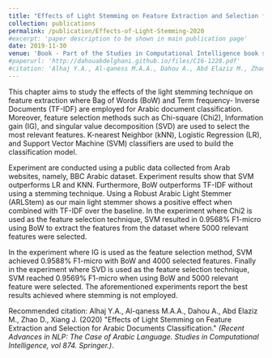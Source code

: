 ```yaml
---
title: "Effects of Light Stemming on Feature Extraction and Selection for Arabic Documents Classification"
collection: publications
permalink: /publication/Effects-of-Light-Stemming-2020
#excerpt: 'paper description to be shown in main publication page'
date: 2019-11-30
venue: 'Book - Part of the Studies in Computational Intelligence book series (SCI, volume 874)'
#paperurl: 'http://dahouabdelghani.github.io/files/C16-1228.pdf'
#citation: 'Alhaj Y.A., Al-qaness M.A.A., Dahou A., Abd Elaziz M., Zhao D., Xiang J. (2020) &quot;Effects of Light Stemming on Feature Extraction and Selection for Arabic Documents Classification.&quot; <i>Recent Advances in NLP: The Case of Arabic Language. Studies in Computational Intelligence, vol 874. Springer.)</i>. 1(1).'
---
```


This chapter aims to study the effects of the light stemming technique on feature extraction where Bag of Words (BoW) and Term frequency- Inverse Documents (TF-IDF) are employed for Arabic document classification. Moreover, feature selection methods such as Chi-square (Chi2), Information gain (IG), and singular value decomposition (SVD) are used to select the most relevant features. K-nearest Neighbor (kNN), Logistic Regression (LR), and Support Vector Machine (SVM) classifiers are used to build the classification model. 

Experiment are conducted using a public data collected from Arab websites, namely, BBC Arabic dataset. Experiment results show that SVM outperforms LR and KNN. Furthermore, BoW outperforms TF-IDF without using a stemming technique. Using a Robust Arabic Light Stemmer (ARLStem) as our main light stemmer shows a positive effect when combined with TF-IDF over the baseline. In the experiment where Chi2 is used as the feature selection technique, SVM resulted in 0.9568% F1-micro using BoW to extract the features from the dataset where 5000 relevant features were selected. 

In the experiment where IG is used as the feature selection method, SVM achieved 0.9588% F1-micro with BoW and 4000 selected features. Finally in the experiment where SVD is used as the feature selection technique, SVM reached 0.9569% F1-micro when using BoW and 5000 relevant feature were selected. The aforementioned experiments report the best results achieved where stemming is not employed.

Recommended citation: Alhaj Y.A., Al-qaness M.A.A., Dahou A., Abd Elaziz M., Zhao D., Xiang J. (2020) "Effects of Light Stemming on Feature Extraction and Selection for Arabic Documents Classification." <i>(Recent Advances in NLP: The Case of Arabic Language. Studies in Computational Intelligence, vol 874. Springer.)</i>.


